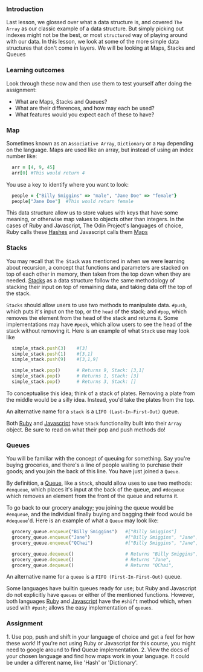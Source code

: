 ### Introduction

Last lesson, we glossed over what a data structure is, and covered `The Array` as our classic example of a data structure. But simply picking out indexes might not be the best, or most `structured` way of playing around with our data. In this lesson, we look at some of the more simple data structures that don't come in layers. We will be looking at Maps, Stacks and Queues

### Learning outcomes
Look through these now and then use them to test yourself after doing the assignment:

* What are Maps, Stacks and Queues?
* What are their differences, and how may each be used?
* What features would you expect each of these to have?

### Map

Sometimes known as an `Associative Array`, `Dictionary` or a `Map` depending on the language. Maps are used like an array, but instead of using an index number like:

~~~ruby
  arr = [4, 9, 45]
  arr[0] #This would return 4
~~~

You use a key to identify where you want to look:

~~~ruby
  people = {"Billy Smiggins" => "male", "Jane Doe" => "female"}
  people["Jane Doe"]  #This would return female
~~~

This data structure allow us to store values with keys that have some meaning, or otherwise map values to objects other than integers. In the cases of Ruby and Javascript, The Odin Project's languages of choice, Ruby calls these [Hashes](https://ruby-doc.org/core-2.7.1/Hash.html) and Javascript calls them [Maps](https://devdocs.io/javascript-map/)

### Stacks

You may recall that `The Stack` was mentioned in when we were learning about recursion, a concept that functions and parameters are stacked on top of each other in memory, then taken from the top down when they are needed. [Stacks](https://en.wikipedia.org/wiki/Stack_(abstract_data_type)) as a data structure follow the same methodology of stacking their input on top of remaining data, and taking data off the top of the stack. 

`Stacks` should allow users to use two methods to manipulate data. `#push`, which puts it's input on the top, or the `head` of the stack; and `#pop`, which removes the element from the head of the stack and returns it. Some implementations may have `#peek`, which allow users to see the head of the stack without removing it. Here is an example of what `Stack` use may look like

~~~ruby
  simple_stack.push(3)    #[3]
  simple_stack.push(1)    #[3,1]
  simple_stack.push(9)    #[3,1,9]

  simple_stack.pop()      # Returns 9, Stack: [3,1]
  simple_stack.pop()      # Returns 1, Stack: [3]
  simple_stack.pop()      # Returns 3, Stack: []
~~~

To conceptualise this idea; think of a stack of plates. Removing a plate from the middle would be a silly idea. Instead, you'd take the plates from the top.

An alternative name for a `stack` is a `LIFO (Last-In-First-Out)` queue.

Both [Ruby](https://ruby-doc.org/core-2.6/Array.html#method-i-pop) and [Javascript](https://devdocs.io/javascript/global_objects/array/pop) have `Stack` functionality built into their `Array` object. Be sure to read on what their pop and push methods do!

### Queues

You will be familiar with the concept of queuing for something. Say you're buying groceries, and there's a line of people waiting to purchase their goods; and you join the back of this line. You have just joined a `Queue`.

By definition, a [Queue](https://en.wikipedia.org/wiki/Queue_(abstract_data_type)), like a `Stack`, should allow uses to use two methods: `#enqueue`, which places it's input at the back of the queue, and `#dequeue` which removes an element from the front of the queue and returns it.

To go back to our grocery analogy; you joining the queue would be `#enqueue`, and the individual finally buying and bagging their food would be `#dequeue`'d. Here is an example of what a `Queue` may look like:

~~~ruby
  grocery_queue.enqueue("Billy Smiggins")   #["Billy Smiggins"]
  grocery_queue.enqueue("Jane")             #["Billy Smiggins", "Jane"]
  grocery_queue.enqueue("QChai")            #["Billy Smiggins", "Jane", "QChai"]

  grocery_queue.dequeue()                   # Returns "Billy Smiggins", Queue: ["Jane", "QChai"]
  grocery_queue.dequeue()                   # Returns "Jane",           Queue: ["QChai"]
  grocery_queue.dequeue()                   # Returns "QChai",          Queue: ["QChai"]
~~~

An alternative name for a `queue` is a `FIFO (First-In-First-Out)` queue.

Some languages have builtin queues ready for use; but Ruby and Javascript do not explicitly have `queues` or either of the mentioned functions. However, both languages [Ruby](https://ruby-doc.org/core-2.6/Array.html#method-i-shift) and [Javascript](https://devdocs.io/javascript/global_objects/array/shift) have the `#shift` method which, when used with `#push`; allows the easy implementation of `queues`.


### Assignment

<div class="lesson-content__panel" markdown="1">
  1. Use pop, push and shift in your language of choice and get a feel for how these work! If you're not using Ruby or Javascript for this course, you might need to google around to find Queue implementation.
  2. View the docs of your chosen language and find how maps work in your language. It could be under a different name, like 'Hash' or 'Dictionary'.
</div>